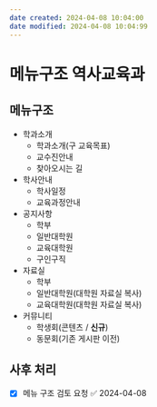 ```yaml
---
date created: 2024-04-08 10:04:00
date modified: 2024-04-08 10:04:99
---
```


# 메뉴구조 역사교육과

## 메뉴구조

- 학과소개
  - 학과소개(구 교육목표)
  - 교수진안내
  - 찾아오시는 길
- 학사안내
  - 학사일정
  - 교육과정안내
- 공지사항
  - 학부
  - 일반대학원
  - 교육대학원
  - 구인구직
- 자료실
  - 학부
  - 일반대학원(대학원 자료실 복사)
  - 교육대학원(대학원 자료실 복사)
- 커뮤니티
  - 학생회(콘텐츠 / **신규**)
  - 동문회(기존 게시판 이전)

## 사후 처리

- [x] 메뉴 구조 검토 요청 ✅ 2024-04-08
